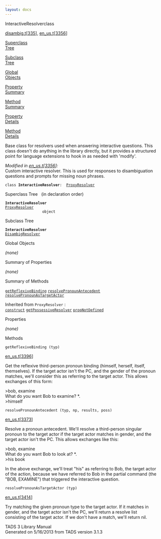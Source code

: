 ```yaml
---
layout: docs
---
```

<span class="title">InteractiveResolver</span><span class="type">class</span>

[disambig.t](../file/disambig.t.html)\[[335](../source/disambig.t.html#335)\],
[en_us.t](../file/en_us.t.html)\[[3356](../source/en_us.t.html#3356)\]

[Superclass  
Tree](#_SuperClassTree_)

[Subclass  
Tree](#_SubClassTree_)

[Global  
Objects](#_ObjectSummary_)

[Property  
Summary](#_PropSummary_)

[Method  
Summary](#_MethodSummary_)

[Property  
Details](#_Properties_)

[Method  
Details](#_Methods_)



Base class for resolvers used when answering interactive questions. This
class doesn't do anything in the library directly, but it provides a
structured point for language extensions to hook in as needed with
'modify'.

*Modified in
[en_us.t](../file/en_us.t.html)\[[3356](../source/en_us.t.html#3356)\]:*  
Custom interactive resolver. This is used for responses to
disambiguation questions and prompts for missing noun phrases.

`class `**`InteractiveResolver`**` :   `[`ProxyResolver`](../object/ProxyResolver.html)



<span id="_SuperClassTree_"></span>



<span class="hdln">Superclass Tree</span>   (in declaration order)



**`InteractiveResolver`**  
[`ProxyResolver`](../object/ProxyResolver.html)  
`                 object`  
<span id="_SubClassTree_"></span>



<span class="hdln">Subclass Tree</span>  



**`InteractiveResolver`**  
[`DisambigResolver`](../object/DisambigResolver.html)  
<span id="_ObjectSummary_"></span>



<span class="hdln">Global Objects</span>  



*(none)* <span id="_PropSummary_"></span>



<span class="hdln">Summary of Properties</span>  







*(none)* <span id="_MethodSummary_"></span>



<span class="hdln">Summary of Methods</span>  



[`getReflexiveBinding`](#getReflexiveBinding) [`resolvePronounAntecedent`](#resolvePronounAntecedent) [`resolvePronounAsTargetActor`](#resolvePronounAsTargetActor)

Inherited from `ProxyResolver` :  
[`construct`](../object/ProxyResolver.html#construct) [`getPossessiveResolver`](../object/ProxyResolver.html#getPossessiveResolver) [`propNotDefined`](../object/ProxyResolver.html#propNotDefined)

<span id="_Properties_"></span>



<span class="hdln">Properties</span>  



*(none)* <span id="_Methods_"></span>



<span class="hdln">Methods</span>  



<span id="getReflexiveBinding"></span>

`getReflexiveBinding (typ)`

[en_us.t](../file/en_us.t.html)\[[3396](../source/en_us.t.html#3396)\]



Get the reflexive third-person pronoun binding (himself, herself,
itself, themselves). If the target actor isn't the PC, and the gender of
the pronoun matches, we'll consider this as referring to the target
actor. This allows exchanges of this form:

  
\>bob, examine  
What do you want Bob to examine? \*.  
\>himself



<span id="resolvePronounAntecedent"></span>

`resolvePronounAntecedent (typ, np, results, poss)`

[en_us.t](../file/en_us.t.html)\[[3373](../source/en_us.t.html#3373)\]



Resolve a pronoun antecedent. We'll resolve a third-person singular
pronoun to the target actor if the target actor matches in gender, and
the target actor isn't the PC. This allows exchanges like this:

  
\>bob, examine  
What do you want Bob to look at? \*.  
\>his book

In the above exchange, we'll treat "his" as referring to Bob, the target
actor of the action, because we have referred to Bob in the partial
command (the "BOB, EXAMINE") that triggered the interactive question.



<span id="resolvePronounAsTargetActor"></span>

`resolvePronounAsTargetActor (typ)`

[en_us.t](../file/en_us.t.html)\[[3414](../source/en_us.t.html#3414)\]



Try matching the given pronoun type to the target actor. If it matches
in gender, and the target actor isn't the PC, we'll return a resolve
list consisting of the target actor. If we don't have a match, we'll
return nil.





TADS 3 Library Manual  
Generated on 5/16/2013 from TADS version 3.1.3


